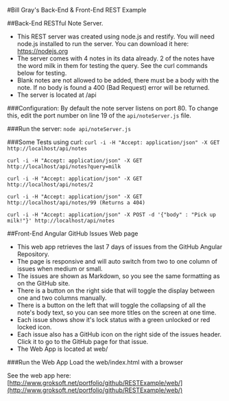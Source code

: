 
#Bill Gray's Back-End & Front-End REST Example

##Back-End RESTful Note Server.

- This REST server was created using node.js and restify. You will need node.js installed to run the server. You can download it here: https://nodejs.org
- The server comes with 4 notes in its data already. 2 of the notes have the word milk in them for testing the query. See the curl commands below for testing.
- Blank notes are not allowed to be added, there must be a body with the note. If no body is found a 400 (Bad Request) error will be returned.
- The server is located at /api

###Configuration:
By default the note server listens on port 80.
To change this, edit the port number on line 19 of the `api/noteServer.js` file.

###Run the server:
`node api/noteServer.js`

###Some Tests using curl:
`curl -i -H "Accept: application/json" -X GET http://localhost/api/notes`

`curl -i -H "Accept: application/json" -X GET http://localhost/api/notes?query=milk`

`curl -i -H "Accept: application/json" -X GET http://localhost/api/notes/2`

`curl -i -H "Accept: application/json" -X GET http://localhost/api/notes/99 (Returns a 404)`

`curl -i -H "Accept: application/json" -X POST -d '{"body" : "Pick up milk!"}' http://localhost/api/notes`


##Front-End Angular GitHub Issues Web page

- This web app retrieves the last 7 days of issues from the GitHub Angular Repository.
- The page is responsive and will auto switch from two to one column of issues when medium or small.
- The issues are shown as Markdown, so you see the same formatting as on the GitHub site. 
- There is a button on the right side that will toggle the display between one and two columns manually.
- There is a button on the left that will toggle the collapsing of all the note's body text, so you can see more titles on the screen at one time.
- Each issue shows show it's lock status with a green unlocked or red locked icon.
- Each issue also has a GitHub icon on the right side of the issues header. Click it to go to the GitHub page for that issue.
- The Web App is located at web/

###Run the Web App
Load the web/index.html with a browser

See the web app here: [http://www.groksoft.net/portfolio/github/RESTExample/web/](http://www.groksoft.net/portfolio/github/RESTExample/web/)
   


